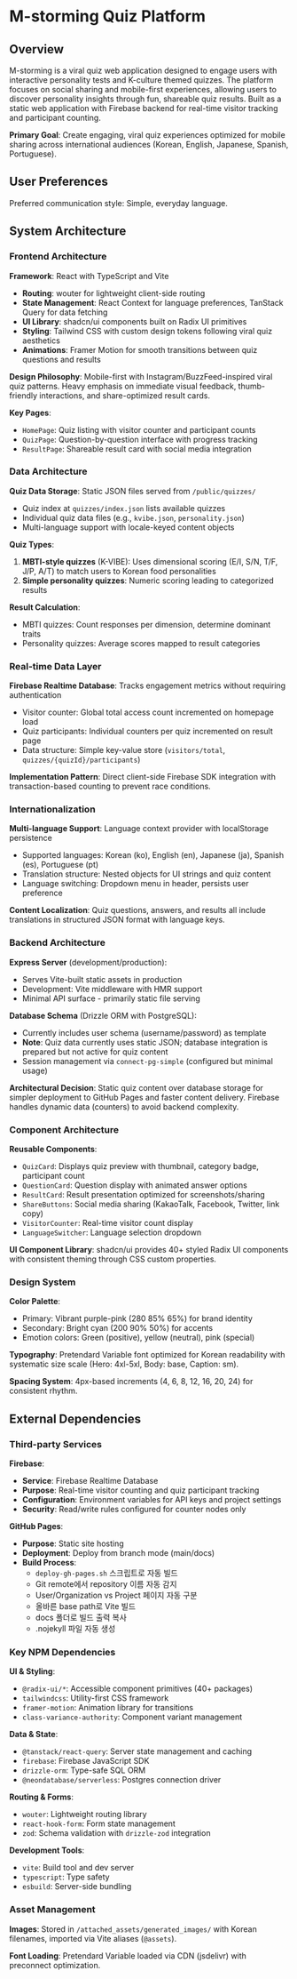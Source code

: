 # M-storming Quiz Platform

## Overview

M-storming is a viral quiz web application designed to engage users with interactive personality tests and K-culture themed quizzes. The platform focuses on social sharing and mobile-first experiences, allowing users to discover personality insights through fun, shareable quiz results. Built as a static web application with Firebase backend for real-time visitor tracking and participant counting.

**Primary Goal**: Create engaging, viral quiz experiences optimized for mobile sharing across international audiences (Korean, English, Japanese, Spanish, Portuguese).

## User Preferences

Preferred communication style: Simple, everyday language.

## System Architecture

### Frontend Architecture

**Framework**: React with TypeScript and Vite
- **Routing**: wouter for lightweight client-side routing
- **State Management**: React Context for language preferences, TanStack Query for data fetching
- **UI Library**: shadcn/ui components built on Radix UI primitives
- **Styling**: Tailwind CSS with custom design tokens following viral quiz aesthetics
- **Animations**: Framer Motion for smooth transitions between quiz questions and results

**Design Philosophy**: Mobile-first with Instagram/BuzzFeed-inspired viral quiz patterns. Heavy emphasis on immediate visual feedback, thumb-friendly interactions, and share-optimized result cards.

**Key Pages**:
- `HomePage`: Quiz listing with visitor counter and participant counts
- `QuizPage`: Question-by-question interface with progress tracking
- `ResultPage`: Shareable result card with social media integration

### Data Architecture

**Quiz Data Storage**: Static JSON files served from `/public/quizzes/`
- Quiz index at `quizzes/index.json` lists available quizzes
- Individual quiz data files (e.g., `kvibe.json`, `personality.json`)
- Multi-language support with locale-keyed content objects

**Quiz Types**:
1. **MBTI-style quizzes** (K-VIBE): Uses dimensional scoring (E/I, S/N, T/F, J/P, A/T) to match users to Korean food personalities
2. **Simple personality quizzes**: Numeric scoring leading to categorized results

**Result Calculation**:
- MBTI quizzes: Count responses per dimension, determine dominant traits
- Personality quizzes: Average scores mapped to result categories

### Real-time Data Layer

**Firebase Realtime Database**: Tracks engagement metrics without requiring authentication
- Visitor counter: Global total access count incremented on homepage load
- Quiz participants: Individual counters per quiz incremented on result page
- Data structure: Simple key-value store (`visitors/total`, `quizzes/{quizId}/participants`)

**Implementation Pattern**: Direct client-side Firebase SDK integration with transaction-based counting to prevent race conditions.

### Internationalization

**Multi-language Support**: Language context provider with localStorage persistence
- Supported languages: Korean (ko), English (en), Japanese (ja), Spanish (es), Portuguese (pt)
- Translation structure: Nested objects for UI strings and quiz content
- Language switching: Dropdown menu in header, persists user preference

**Content Localization**: Quiz questions, answers, and results all include translations in structured JSON format with language keys.

### Backend Architecture

**Express Server** (development/production):
- Serves Vite-built static assets in production
- Development: Vite middleware with HMR support
- Minimal API surface - primarily static file serving

**Database Schema** (Drizzle ORM with PostgreSQL):
- Currently includes user schema (username/password) as template
- **Note**: Quiz data currently uses static JSON; database integration is prepared but not active for quiz content
- Session management via `connect-pg-simple` (configured but minimal usage)

**Architectural Decision**: Static quiz content over database storage for simpler deployment to GitHub Pages and faster content delivery. Firebase handles dynamic data (counters) to avoid backend complexity.

### Component Architecture

**Reusable Components**:
- `QuizCard`: Displays quiz preview with thumbnail, category badge, participant count
- `QuestionCard`: Question display with animated answer options
- `ResultCard`: Result presentation optimized for screenshots/sharing
- `ShareButtons`: Social media sharing (KakaoTalk, Facebook, Twitter, link copy)
- `VisitorCounter`: Real-time visitor count display
- `LanguageSwitcher`: Language selection dropdown

**UI Component Library**: shadcn/ui provides 40+ styled Radix UI components with consistent theming through CSS custom properties.

### Design System

**Color Palette**:
- Primary: Vibrant purple-pink (280 85% 65%) for brand identity
- Secondary: Bright cyan (200 90% 50%) for accents
- Emotion colors: Green (positive), yellow (neutral), pink (special)

**Typography**: Pretendard Variable font optimized for Korean readability with systematic size scale (Hero: 4xl-5xl, Body: base, Caption: sm).

**Spacing System**: 4px-based increments (4, 6, 8, 12, 16, 20, 24) for consistent rhythm.

## External Dependencies

### Third-party Services

**Firebase**:
- **Service**: Firebase Realtime Database
- **Purpose**: Real-time visitor counting and quiz participant tracking
- **Configuration**: Environment variables for API keys and project settings
- **Security**: Read/write rules configured for counter nodes only

**GitHub Pages**:
- **Purpose**: Static site hosting
- **Deployment**: Deploy from branch mode (main/docs)
- **Build Process**: 
  - `deploy-gh-pages.sh` 스크립트로 자동 빌드
  - Git remote에서 repository 이름 자동 감지
  - User/Organization vs Project 페이지 자동 구분
  - 올바른 base path로 Vite 빌드
  - docs 폴더로 빌드 출력 복사
  - .nojekyll 파일 자동 생성

### Key NPM Dependencies

**UI & Styling**:
- `@radix-ui/*`: Accessible component primitives (40+ packages)
- `tailwindcss`: Utility-first CSS framework
- `framer-motion`: Animation library for transitions
- `class-variance-authority`: Component variant management

**Data & State**:
- `@tanstack/react-query`: Server state management and caching
- `firebase`: Firebase JavaScript SDK
- `drizzle-orm`: Type-safe SQL ORM
- `@neondatabase/serverless`: Postgres connection driver

**Routing & Forms**:
- `wouter`: Lightweight routing library
- `react-hook-form`: Form state management
- `zod`: Schema validation with `drizzle-zod` integration

**Development Tools**:
- `vite`: Build tool and dev server
- `typescript`: Type safety
- `esbuild`: Server-side bundling

### Asset Management

**Images**: Stored in `/attached_assets/generated_images/` with Korean filenames, imported via Vite aliases (`@assets`).

**Font Loading**: Pretendard Variable loaded via CDN (jsdelivr) with preconnect optimization.